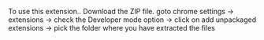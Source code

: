 To use this extension.. Download the ZIP file.
goto chrome settings -> extensions -> check the Developer mode option
-> click on add unpackaged extensions -> pick the folder where you have extracted the files

